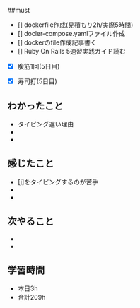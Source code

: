##must
- [] dockerfile作成(見積もり2h/実際5時間)
- [] docler-compose.yamlファイル作成
- [] dockerのfile作成記事書く
- [] Ruby On Rails 5速習実践ガイド読む
- [x] 腹筋1回(5日目)
- [x] 寿司打(5日目)



## わかったこと
- タイピング遅い理由
- 
- 

## 感じたこと
  - [j]をタイピングするのが苦手
  - 
  - 
    
## 次やること
  - 
  - 
 

## 学習時間
  - 本日3h
  - 合計209h
